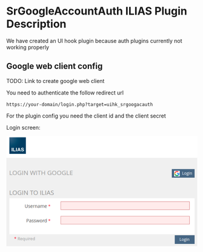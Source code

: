# SrGoogleAccountAuth ILIAS Plugin Description

We have created an UI hook plugin because auth plugins currently not working properly

## Google web client config
TODO: Link to create google web client

You need to authenticate the follow redirect url
```
https://your-domain/login.php?target=uihk_srgoogacauth
```

For the plugin config you need the client id and the client secret

Login screen:

![Login screen](./images/login_screen.png)
